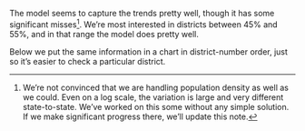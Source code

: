 The model seems to capture the trends pretty well, though it has some significant misses[^misses].
We’re most interested in districts between 45% and 55%, and in that range the model does pretty well.

[^misses]:We’re not convinced that we are handling population density as well as we could.  Even on
a log scale, the variation is large and very different state-to-state.  We’ve worked on this some
without any simple solution.
If we make significant progress there, we’ll update this note.

Below we put the same information in a chart in district-number order, just so it’s easier to check
a particular district.
